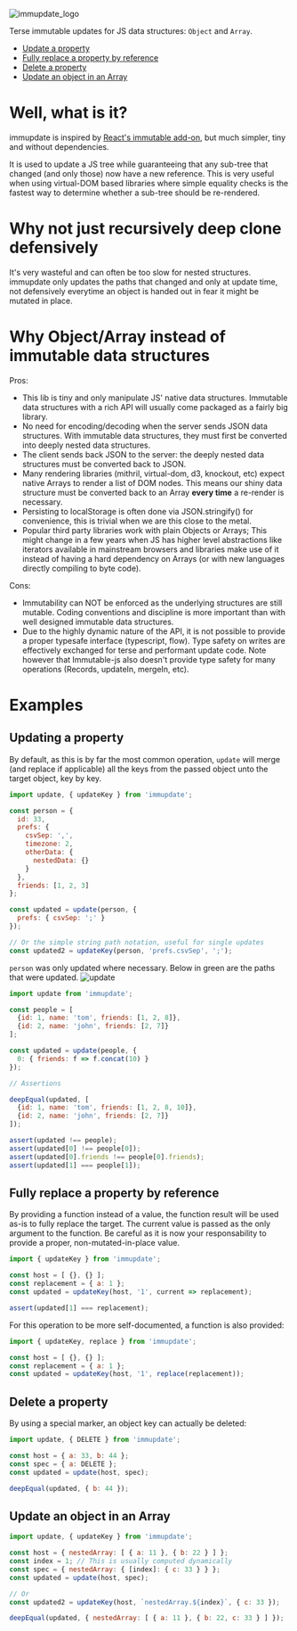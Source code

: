 ![immupdate_logo](http://i171.photobucket.com/albums/u320/boubiyeah/immupdate_logo_zpso5d7ao18.png)

Terse immutable updates for JS data structures: `Object` and `Array`.


* [Update a property](#update-property)
* [Fully replace a property by reference](#replace-property)
* [Delete a property](#delete-property)
* [Update an object in an Array](#update-array-object)


# Well, what is it?

immupdate is inspired by [React's immutable add-on](http://facebook.github.io/react/docs/update.html), but much simpler, tiny and without dependencies.

It is used to update a JS tree while guaranteeing that any sub-tree that changed (and only those) now have a new reference.
This is very useful when using virtual-DOM based libraries where simple equality checks is the fastest way to determine whether a sub-tree should be re-rendered.

# Why not just recursively deep clone defensively
It's very wasteful and can often be too slow for nested structures.
immupdate only updates the paths that changed and only at update time, not defensively everytime an object is handed out in fear it might be mutated in place.


# Why Object/Array instead of immutable data structures

Pros:

- This lib is tiny and only manipulate JS' native data structures. Immutable data structures with a rich API will usually come packaged as a fairly big library.
- No need for encoding/decoding when the server sends JSON data structures. With immutable data structures, they must first be converted into deeply nested data structures.
- The client sends back JSON to the server: the deeply nested data structures must be converted back to JSON.
- Many rendering libraries (mithril, virtual-dom, d3, knockout, etc) expect native Arrays to render a list of DOM nodes. This means our shiny data structure must be converted back to an Array **every time** a re-render is necessary.
- Persisting to localStorage is often done via JSON.stringify() for convenience, this is trivial when we are this close to the metal.
- Popular third party libraries work with plain Objects or Arrays; This might change in a few years when JS has higher level abstractions like iterators available in mainstream browsers and libraries make use of it instead of having a hard dependency on Arrays (or with new languages directly compiling to byte code).

Cons:

- Immutability can NOT be enforced as the underlying structures are still mutable. Coding conventions and discipline is more important than with well designed immutable data structures.
- Due to the highly dynamic nature of the API, it is not possible to provide a proper typesafe interface (typescript, flow).  Type safety on writes are effectively exchanged for terse and performant update code. Note however that Immutable-js also doesn't provide type safety for many operations (Records, updateIn, mergeIn, etc).

# Examples

<a name="update-property"></a>
## Updating a property

By default, as this is by far the most common operation, `update` will merge (and replace if applicable) all the keys from the passed object unto the target object, key by key.

```javascript
import update, { updateKey } from 'immupdate';

const person = {
  id: 33,
  prefs: {
    csvSep: ',',
    timezone: 2,
    otherData: {
      nestedData: {}
    }
  },
  friends: [1, 2, 3]
};

const updated = update(person, {
  prefs: { csvSep: ';' }
});

// Or the simple string path notation, useful for single updates
const updated2 = updateKey(person, 'prefs.csvSep', ';');
```
`person` was only updated where necessary. Below in green are the paths that were updated.
![update](http://i171.photobucket.com/albums/u320/boubiyeah/Screen%20Shot%202015-04-19%20at%2000.15.12_zps4gvttcxd.png)


```javascript
import update from 'immupdate';

const people = [
  {id: 1, name: 'tom', friends: [1, 2, 8]},
  {id: 2, name: 'john', friends: [2, 7]}
];

const updated = update(people, {
  0: { friends: f => f.concat(10) }
});

// Assertions

deepEqual(updated, [
  {id: 1, name: 'tom', friends: [1, 2, 8, 10]},
  {id: 2, name: 'john', friends: [2, 7]}
]);

assert(updated !== people);
assert(updated[0] !== people[0]);
assert(updated[0].friends !== people[0].friends);
assert(updated[1] === people[1]);

```

<a name="replace-property"></a>
## Fully replace a property by reference

By providing a function instead of a value, the function result will be used as-is to fully replace the target.
The current value is passed as the only argument to the function.
Be careful as it is now your responsability to provide a proper, non-mutated-in-place value.

```javascript
import { updateKey } from 'immupdate';

const host = [ {}, {} ];
const replacement = { a: 1 };
const updated = updateKey(host, '1', current => replacement);

assert(updated[1] === replacement);
```
For this operation to be more self-documented, a function is also provided:
```javascript
import { updateKey, replace } from 'immupdate';

const host = [ {}, {} ];
const replacement = { a: 1 };
const updated = updateKey(host, '1', replace(replacement));
```

<a name="delete-property"></a>
## Delete a property

By using a special marker, an object key can actually be deleted:

```javascript
import update, { DELETE } from 'immupdate';

const host = { a: 33, b: 44 };
const spec = { a: DELETE };
const updated = update(host, spec);

deepEqual(updated, { b: 44 });
```

<a name="update-array-object"></a>
## Update an object in an Array

```javascript
import update, { updateKey } from 'immupdate';

const host = { nestedArray: [ { a: 11 }, { b: 22 } ] };
const index = 1; // This is usually computed dynamically
const spec = { nestedArray: { [index]: { c: 33 } } };
const updated = update(host, spec);

// Or
const updated2 = updateKey(host, `nestedArray.${index}`, { c: 33 });

deepEqual(updated, { nestedArray: [ { a: 11 }, { b: 22, c: 33 } ] });
```
